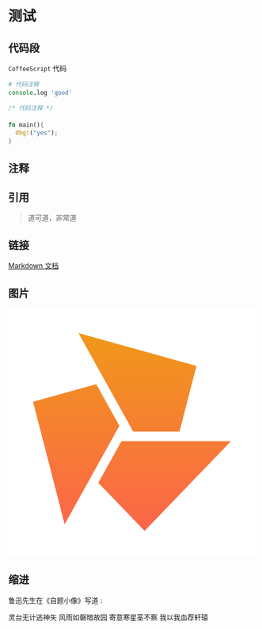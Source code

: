 [Markdown 全局注释]:#

# 测试

## 代码段

`CoffeeScript` 代码

```coffee
# 代码注释
console.log 'good'
```

```rust
/* 代码注释 */

fn main(){
  dbg!("yes");
}
```

## 注释

<!-- HTML 注释 -->

<!-- 多行注释 -->

## 引用

> 道可道，非常道

## 链接

[Markdown 文档](https://github.com/xxai-art/xxai-art-md)

## 图片

![xxAI.Art 品牌标识](https://raw.githubusercontent.com/xxai-art/web/main/file/svg/logo.svg)

## 缩进

鲁迅先生在《自题小像》写道 :

  灵台无计逃神矢
  风雨如磐暗故园
  寄意寒星荃不察
  我以我血荐轩辕
